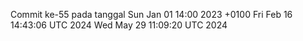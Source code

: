 Commit ke-55 pada tanggal Sun Jan 01 14:00 2023 +0100
Fri Feb 16 14:43:06 UTC 2024
Wed May 29 11:09:20 UTC 2024
